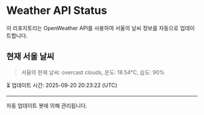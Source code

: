 
# Weather API Status

이 리포지토리는 OpenWeather API를 사용하여 서울의 날씨 정보를 자동으로 업데이트합니다.

## 현재 서울 날씨
> 서울의 현재 날씨: overcast clouds, 온도: 18.54°C, 습도: 90%

⏳ 업데이트 시간: 2025-09-20 20:23:22 (UTC)

---
자동 업데이트 봇에 의해 관리됩니다.
